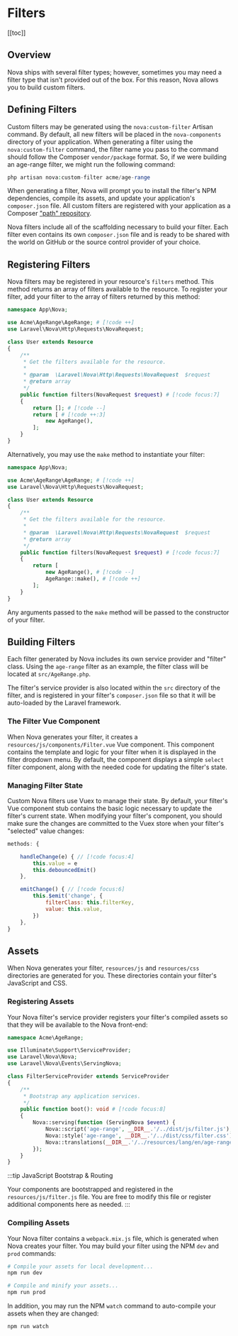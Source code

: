 # Filters

[[toc]]

## Overview

Nova ships with several filter types; however, sometimes you may need a filter type that isn't provided out of the box. For this reason, Nova allows you to build custom filters.

## Defining Filters

Custom filters may be generated using the `nova:custom-filter` Artisan command. By default, all new filters will be placed in the `nova-components` directory of your application. When generating a filter using the `nova:custom-filter` command, the filter name you pass to the command should follow the Composer `vendor/package` format. So, if we were building an age-range filter, we might run the following command:

```php
php artisan nova:custom-filter acme/age-range
```

When generating a filter, Nova will prompt you to install the filter's NPM dependencies, compile its assets, and update your application's `composer.json` file. All custom filters are registered with your application as a Composer ["path" repository](https://getcomposer.org/doc/05-repositories.md#path).

Nova filters include all of the scaffolding necessary to build your filter. Each filter even contains its own `composer.json` file and is ready to be shared with the world on GitHub or the source control provider of your choice.

## Registering Filters

Nova filters may be registered in your resource's `filters` method. This method returns an array of filters available to the resource. To register your filter, add your filter to the array of filters returned by this method:

```php
namespace App\Nova;

use Acme\AgeRange\AgeRange; # [!code ++]
use Laravel\Nova\Http\Requests\NovaRequest;

class User extends Resource
{
    /**
     * Get the filters available for the resource.
     *
     * @param  \Laravel\Nova\Http\Requests\NovaRequest  $request
     * @return array
     */
    public function filters(NovaRequest $request) # [!code focus:7]
    {
        return []; # [!code --]
        return [ # [!code ++:3]
            new AgeRange(),
        ];
    }
}
```

Alternatively, you may use the `make` method to instantiate your filter: 

```php
namespace App\Nova;

use Acme\AgeRange\AgeRange; # [!code ++]
use Laravel\Nova\Http\Requests\NovaRequest;

class User extends Resource
{
    /**
     * Get the filters available for the resource.
     *
     * @param  \Laravel\Nova\Http\Requests\NovaRequest  $request
     * @return array
     */
    public function filters(NovaRequest $request) # [!code focus:7]
    {
        return [
            new AgeRange(), # [!code --]
            AgeRange::make(), # [!code ++]
        ];
    }
}
```

Any arguments passed to the `make` method will be passed to the constructor of your filter.

## Building Filters

Each filter generated by Nova includes its own service provider and "filter" class. Using the `age-range` filter as an example, the filter class will be located at `src/AgeRange.php`.

The filter's service provider is also located within the `src` directory of the filter, and is registered in your filter's `composer.json` file so that it will be auto-loaded by the Laravel framework.

### The Filter Vue Component

When Nova generates your filter, it creates a `resources/js/components/Filter.vue` Vue component. This component contains the template and logic for your filter when it is displayed in the filter dropdown menu. By default, the component displays a simple `select` filter component, along with the needed code for updating the filter's state.

### Managing Filter State

Custom Nova filters use Vuex to manage their state. By default, your filter's Vue component stub contains the basic logic necessary to update the filter's current state. When modifying your filter's component, you should make sure the changes are committed to the Vuex store when your filter's "selected" value changes:

```js
methods: {

    handleChange(e) { // [!code focus:4]
        this.value = e
        this.debouncedEmit()
    },

    emitChange() { // [!code focus:6]
        this.$emit('change', {
            filterClass: this.filterKey,
            value: this.value,
        })
    },
}
```

## Assets

When Nova generates your filter, `resources/js` and `resources/css` directories are generated for you. These directories contain your filter's JavaScript and CSS.

### Registering Assets

Your Nova filter's service provider registers your filter's compiled assets so that they will be available to the Nova front-end:

```php
namespace Acme\AgeRange;

use Illuminate\Support\ServiceProvider;
use Laravel\Nova\Nova;
use Laravel\Nova\Events\ServingNova;

class FilterServiceProvider extends ServiceProvider
{
    /**
     * Bootstrap any application services.
     */
    public function boot(): void # [!code focus:8]
    {
        Nova::serving(function (ServingNova $event) {
            Nova::script('age-range', __DIR__.'/../dist/js/filter.js');
            Nova::style('age-range', __DIR__.'/../dist/css/filter.css');
            Nova::translations(__DIR__.'/../resources/lang/en/age-range.json'); # [!code ++]
        });
    }
}
```

:::tip JavaScript Bootstrap & Routing

Your components are bootstrapped and registered in the `resources/js/filter.js` file. You are free to modify this file or register additional components here as needed.
:::

### Compiling Assets

Your Nova filter contains a `webpack.mix.js` file, which is generated when Nova creates your filter. You may build your filter using the NPM `dev` and `prod` commands:

```bash
# Compile your assets for local development...
npm run dev

# Compile and minify your assets...
npm run prod
```

In addition, you may run the NPM `watch` command to auto-compile your assets when they are changed:

```bash
npm run watch
```
